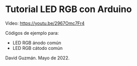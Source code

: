 # Tutorial LED RGB con Arduino
Video: https://youtu.be/2967Omc7Fr4

Códigos de ejemplo para:
- LED RGB ánodo común
- LED RGB cátodo común

David Guzmán. Mayo de 2022.
